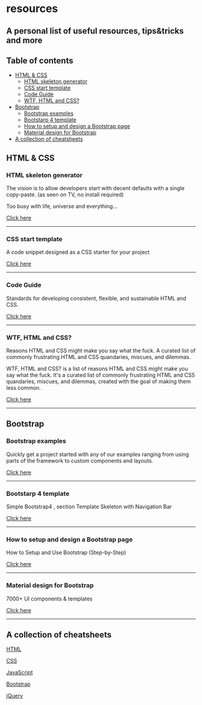 # resources
## A personal list of useful resources, tips&tricks and more

## Table of contents
  * [HTML & CSS](#html---css)
    + [HTML skeleton generator](#html-skeleton-generator)
    + [CSS start template](#css-start-template)
    + [Code Guide](#code-guide)
    + [WTF, HTML and CSS?](#wtf--html-and-css-)
  * [Bootstrap](#bootstrap)
    + [Bootstrap examples](#bootstrap-examples)
    + [Bootstarp 4 template](#bootstarp-4-template)
    + [How to setup and design a Bootstrap page](#how-to-setup-and-design-a-bootstrap-page)
    + [Material design for Bootstrap](#material-design-for-bootstrap)
  * [A collection of cheatsheets](#a-collection-of-cheatsheets)



## HTML & CSS

### HTML skeleton generator

The vision is to allow developers start with decent defaults with a single copy-paste. (as seen on TV, no install required)

Too busy with life, universe and everything...

[Click here](http://htmlshell.com/)

___________________________________________________________________________________________________________________________

### CSS start template

A code snippet designed as a CSS starter for your project

[Click here](https://gist.github.com/vrushank-snippets/2594175)

___________________________________________________________________________________________________________________________

### Code Guide

Standards for developing consistent, flexible, and sustainable HTML and CSS.

[Click here](https://codeguide.co/)


___________________________________________________________________________________________________________________________


### WTF, HTML and CSS?

Reasons HTML and CSS might make you say what the fuck. A curated list of commonly frustrating HTML and CSS quandaries, miscues, and dilemmas.

WTF, HTML and CSS? is a list of reasons HTML and CSS might make you say what the fuck. It's a curated list of commonly frustrating HTML and CSS quandaries, miscues, and dilemmas, created with the goal of making them less common.

[Click here](http://wtfhtmlcss.com/)


___________________________________________________________________________________________________________________________


## Bootstrap

### Bootstrap examples

Quickly get a project started with any of our examples ranging from using parts of the framework to custom components and layouts.

[Click here](https://getbootstrap.com/docs/4.0/examples/)

___________________________________________________________________________________________________________________________

### Bootstarp 4 template

Simple Bootstrap4 , section Template Skeleton with Navigation Bar

[Click here](https://github.com/Abhi5h3k/Bootstrap-4-skeleton-theme)

___________________________________________________________________________________________________________________________

### How to setup and design a Bootstrap page

How to Setup and Use Bootstrap (Step-by-Step)

[Click here](https://websitesetup.org/bootstrap-tutorial-for-beginners/)

___________________________________________________________________________________________________________________________

### Material design for Bootstrap

7000+ UI components & templates

[Click here](https://mdbootstrap.com/)

___________________________________________________________________________________________________________________________

## A collection of cheatsheets

[HTML](https://htmlcheatsheet.com/)

[CSS](https://htmlcheatsheet.com/css/)

[JavaScript](https://htmlcheatsheet.com/js/)

[Bootstrap](https://hackerthemes.com/bootstrap-cheatsheet/)

[jQuery](https://htmlcheatsheet.com/jquery/)
